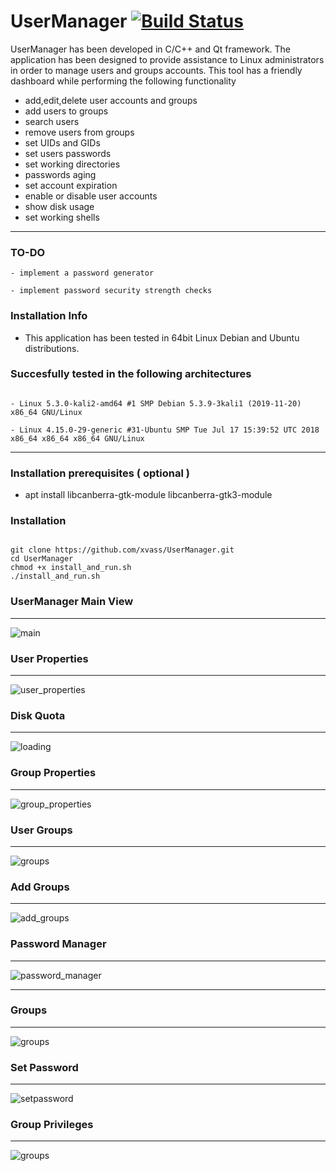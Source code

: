 
# UserManager [![Build Status](https://travis-ci.com/xvass/UserManager.svg?branch=master)](https://travis-ci.com/xvass/UserManager)

UserManager has been developed in C/C++ and Qt framework. The application has been designed to provide assistance to Linux administrators in order to manage users and groups accounts. This tool has a friendly dashboard while performing the following functionality

* add,edit,delete user accounts and groups
* add users to groups
* search users
* remove users from groups 
* set UIDs and GIDs
* set users passwords 
* set working directories
* passwords aging
* set account expiration
* enable or disable user accounts
* show disk usage
* set working shells

------------------

### TO-DO 
~~~~~~~~~~~~~~~~~~~~~~~~~~~~~~~~~~~~~~~~~~~~~~~~~~~~~~~~~~~~
- implement a password generator 

- implement password security strength checks
~~~~~~~~~~~~~~~~~~~~~~~~~~~~~~~~~~~~~~~~~~~~~~~~~~~~~~~~~~~~


### Installation Info 

* This application has been tested in 64bit Linux Debian and Ubuntu distributions.  


### Succesfully tested in the following architectures
~~~~~~~~~~~~~~~~~~~~~~~~~~~~~~~~~~~~~~~~~~~~~~~~~~~~~~~~~~~~

- Linux 5.3.0-kali2-amd64 #1 SMP Debian 5.3.9-3kali1 (2019-11-20) x86_64 GNU/Linux

- Linux 4.15.0-29-generic #31-Ubuntu SMP Tue Jul 17 15:39:52 UTC 2018 x86_64 x86_64 x86_64 GNU/Linux

~~~~~~~~~~~~~~~~~~~~~~~~~~~~~~~~~~~~~~~~~~~~~~~~~~~~~~~~~~~~

------------------

### Installation prerequisites ( optional )

* apt install libcanberra-gtk-module libcanberra-gtk3-module

### Installation 
~~~~~~~~~~~~~~~~~~~~~~~~~~~~~~~~~~~~~~~~~~~~~~~~~~~~~~~~~~~

git clone https://github.com/xvass/UserManager.git
cd UserManager
chmod +x install_and_run.sh
./install_and_run.sh

~~~~~~~~~~~~~~~~~~~~~~~~~~~~~~~~~~~~~~~~~~~~~~~~~~~~~~~~~~~

### UserManager Main View
------------------------

![main](https://user-images.githubusercontent.com/12726776/30857766-aa6a1c96-a2c5-11e7-8210-9666b0949e24.PNG)

### User Properties
------------------

![user_properties](https://cloud.githubusercontent.com/assets/12726776/19657721/0139518c-9a2e-11e6-922f-27656a68bed4.PNG)

### Disk Quota
--------------

![loading](https://user-images.githubusercontent.com/12726776/30857814-d3fcc20c-a2c5-11e7-993b-6ec3f8aad7fd.PNG) 

### Group Properties
-------------------

![group_properties](https://user-images.githubusercontent.com/12726776/30582746-840576ba-9d2d-11e7-95cb-9c3cbeb957de.PNG)


### User Groups
--------------

![groups](https://cloud.githubusercontent.com/assets/12726776/19677661/ff30ea24-9aa2-11e6-8e16-1f9f001186d7.PNG)


### Add Groups
-------------

![add_groups](https://cloud.githubusercontent.com/assets/12726776/19677652/f4d972e4-9aa2-11e6-9fe5-09f6cd91864a.PNG)

### Password Manager
-------------------

![password_manager](https://cloud.githubusercontent.com/assets/12726776/19719422/7be2f682-9b72-11e6-86fe-5dfa13fcba3e.PNG)

------------------

### Groups
-----------

![groups](https://user-images.githubusercontent.com/12726776/30519031-68528cbc-9b95-11e7-93c6-32f382ec7783.PNG)

### Set Password 
----------------

![setpassword](https://user-images.githubusercontent.com/12726776/30519036-8d2a8ce2-9b95-11e7-8fb8-890db6880149.PNG)

### Group Privileges
--------------------

![groups](https://user-images.githubusercontent.com/12726776/30855524-f5ba60d2-a2bd-11e7-96ee-9a07814cdd11.PNG)

